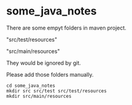# some_java_notes

There are some empyt folders in maven project.

"src/test/resources"

"src/main/resources"

They would be ignored by git.

Please add those folders manually.
```
cd some_java_notes
mkdir src src/test src/test/resources
mkdir src/main/resources
```


